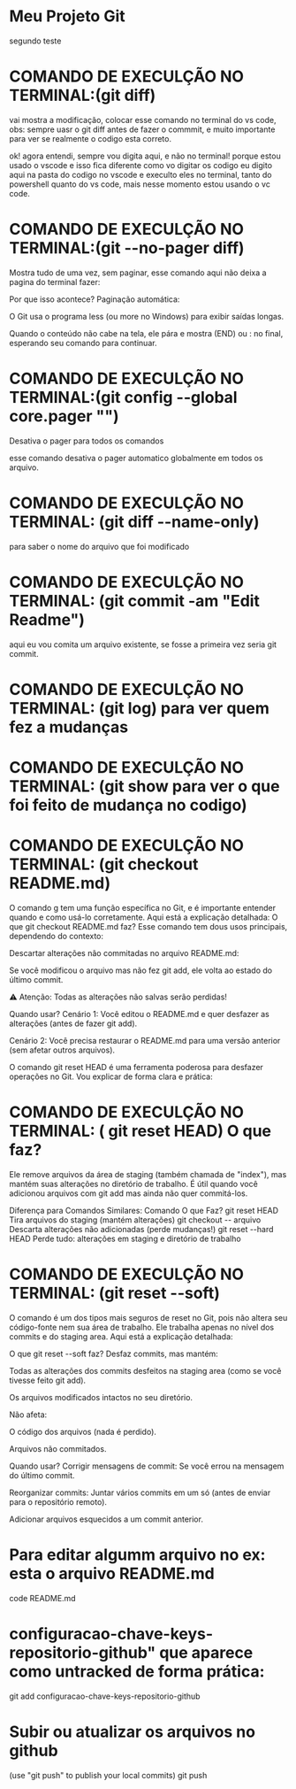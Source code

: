 # Meu Projeto Git
 segundo teste 
 # COMANDO DE EXECULÇÃO NO TERMINAL:(git diff) 
 vai mostra a modificação, colocar esse comando no terminal do vs code, obs: sempre uasr o git diff antes de fazer o commmit, e muito importante para ver se realmente o codigo esta correto.

  ok! agora entendi, sempre vou digita aqui, e não no terminal! porque estou usado o vscode e isso fica diferente como vo digitar os codigo eu digito aqui na pasta do codigo no vscode e execulto eles no terminal, tanto do powershell quanto do vs code, mais nesse momento estou usando o vc code.


 # COMANDO DE EXECULÇÃO NO TERMINAL:(git --no-pager diff)  
 Mostra tudo de uma vez, sem paginar, esse comando aqui não deixa a pagina do terminal fazer:

  Por que isso acontece?
 Paginação automática:

O Git usa o programa less (ou more no Windows) para exibir saídas longas.

Quando o conteúdo não cabe na tela, ele pára e mostra (END) ou : no final, esperando seu comando para continuar.

# COMANDO DE EXECULÇÃO NO TERMINAL:(git config --global core.pager "")  
 Desativa o pager para todos os comandos

esse comando desativa o pager automatico globalmente em todos os arquivo.

# COMANDO DE EXECULÇÃO NO TERMINAL: (git diff --name-only) 
para saber o nome do arquivo que foi modificado

# COMANDO DE EXECULÇÃO NO TERMINAL: (git commit -am "Edit Readme") 
aqui eu vou comita um arquivo existente, se fosse a primeira vez seria git commit.

# COMANDO DE EXECULÇÃO NO TERMINAL: (git log) para ver quem fez a mudanças

# COMANDO DE EXECULÇÃO NO TERMINAL: (git show para ver o que foi feito de mudança no codigo)


# COMANDO DE EXECULÇÃO NO TERMINAL: (git checkout README.md)
 O comando g tem uma função específica no Git, e é importante entender quando e como usá-lo corretamente. Aqui está a explicação detalhada:
O que git checkout README.md faz?
Esse comando tem dous usos principais, dependendo do contexto:

Descartar alterações não commitadas no arquivo README.md:

Se você modificou o arquivo mas não fez git add, ele volta ao estado do último commit.

⚠️ Atenção: Todas as alterações não salvas serão perdidas!

Quando usar?
Cenário 1: Você editou o README.md e quer desfazer as alterações (antes de fazer git add).

Cenário 2: Você precisa restaurar o README.md para uma versão anterior (sem afetar outros arquivos).

O comando git reset HEAD é uma ferramenta poderosa para desfazer operações no Git. Vou explicar de forma clara e prática:

# COMANDO DE EXECULÇÃO NO TERMINAL: ( git reset HEAD) O que  faz?
Ele remove arquivos da área de staging (também chamada de "index"), mas mantém suas alterações no diretório de trabalho. É útil quando você adicionou arquivos com git add mas ainda não quer commitá-los.


Diferença para Comandos Similares:
Comando	O que Faz?
git reset HEAD	Tira arquivos do staging (mantém alterações)
git checkout -- arquivo	Descarta alterações não adicionadas (perde mudanças!)
git reset --hard HEAD	Perde tudo: alterações em staging e diretório de trabalho


# COMANDO DE EXECULÇÃO NO TERMINAL: (git reset --soft) 
O comando  é um dos tipos mais seguros de reset no Git, pois não altera seu código-fonte nem sua área de trabalho. Ele trabalha apenas no nível dos commits e do staging area. Aqui está a explicação detalhada:

O que git reset --soft faz?
Desfaz commits, mas mantém:

Todas as alterações dos commits desfeitos na staging area (como se você tivesse feito git add).

Os arquivos modificados intactos no seu diretório.

Não afeta:

O código dos arquivos (nada é perdido).

Arquivos não commitados.

Quando usar?
Corrigir mensagens de commit: Se você errou na mensagem do último commit.

Reorganizar commits: Juntar vários commits em um só (antes de enviar para o repositório remoto).

Adicionar arquivos esquecidos a um commit anterior.


# Para editar algumm arquivo no ex: esta o arquivo README.md
code README.md

# configuracao-chave-keys-repositorio-github" que aparece como untracked de forma prática:
 git add configuracao-chave-keys-repositorio-github


# Subir ou atualizar os arquivos no github
(use "git push" to publish your local commits)
git push













